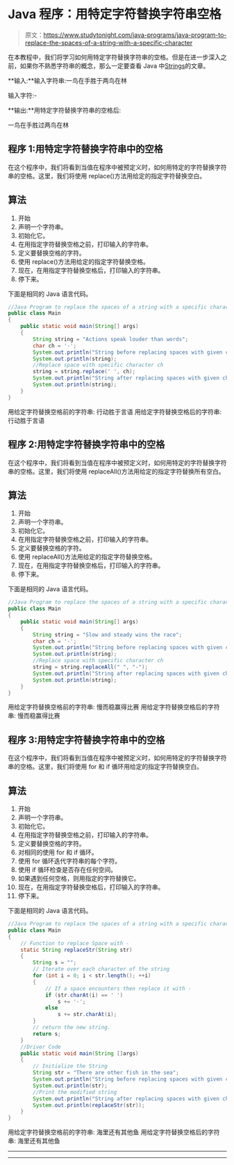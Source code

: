 # Java 程序：用特定字符替换字符串空格

> 原文：<https://www.studytonight.com/java-programs/java-program-to-replace-the-spaces-of-a-string-with-a-specific-character>

在本教程中，我们将学习如何用特定字符替换字符串的空格。但是在进一步深入之前，如果你不熟悉字符串的概念，那么一定要查看 Java 中[Strings](https://www.studytonight.com/java/string-handling-in-java.php)的文章。

**输入:**输入字符串:一鸟在手胜于两鸟在林

输入字符:-

**输出:**用特定字符替换字符串的空格后:

一鸟在手胜过两鸟在林

## 程序 1:用特定字符替换字符串中的空格

在这个程序中，我们将看到当值在程序中被预定义时，如何用特定的字符替换字符串的空格。这里，我们将使用 replace()方法用给定的指定字符替换空白。

## 算法

1.  开始
2.  声明一个字符串。
3.  初始化它。
4.  在用指定字符替换空格之前，打印输入的字符串。
5.  定义要替换空格的字符。
6.  使用 replace()方法用给定的指定字符替换空格。
7.  现在，在用指定字符替换空格后，打印输入的字符串。
8.  停下来。

下面是相同的 Java 语言代码。

```java
//Java Program to replace the spaces of a string with a specific character
public class Main   
{    
    public static void main(String[] args) 
    {    
        String string = "Actions speak louder than words";    
        char ch = '-';            
        System.out.println("String before replacing spaces with given character: ");    
        System.out.println(string);         
        //Replace space with specific character ch    
        string = string.replace(' ', ch);                
        System.out.println("String after replacing spaces with given character: ");    
        System.out.println(string);    
    }    
} 
```

用给定字符替换空格前的字符串:
行动胜于言语
用给定字符替换空格后的字符串:
行动胜于言语

## 程序 2:用特定字符替换字符串中的空格

在这个程序中，我们将看到当值在程序中被预定义时，如何用特定的字符替换字符串的空格。这里，我们将使用 replaceAll()方法用给定的指定字符替换所有空白。

## 算法

1.  开始
2.  声明一个字符串。
3.  初始化它。
4.  在用指定字符替换空格之前，打印输入的字符串。
5.  定义要替换空格的字符。
6.  使用 replaceAll()方法用给定的指定字符替换空格。
7.  现在，在用指定字符替换空格后，打印输入的字符串。
8.  停下来。

下面是相同的 Java 语言代码。

```java
//Java Program to replace the spaces of a string with a specific character
public class Main   
{    
    public static void main(String[] args) 
    {    
        String string = "Slow and steady wins the race";    
        char ch = '-';           
        System.out.println("String before replacing spaces with given character: ");    
        System.out.println(string);         
        //Replace space with specific character ch    
        string = string.replaceAll(" ", "-");               
        System.out.println("String after replacing spaces with given character: ");    
        System.out.println(string);    
    }    
} 
```

用给定字符替换空格前的字符串:
慢而稳赢得比赛
用给定字符替换空格后的字符串:
慢而稳赢得比赛

## 程序 3:用特定字符替换字符串中的空格

在这个程序中，我们将看到当值在程序中被预定义时，如何用特定的字符替换字符串的空格。这里，我们将使用 for 和 if 循环用给定的指定字符替换空白。

## 算法

1.  开始
2.  声明一个字符串。
3.  初始化它。
4.  在用指定字符替换空格之前，打印输入的字符串。
5.  定义要替换空格的字符。
6.  对相同的使用 for 和 if 循环。
7.  使用 for 循环迭代字符串的每个字符。
8.  使用 if 循环检查是否存在任何空间。
9.  如果遇到任何空格，则用指定的字符替换它。
10.  现在，在用指定字符替换空格后，打印输入的字符串。
11.  停下来。

下面是相同的 Java 语言代码。

```java
//Java Program to replace the spaces of a string with a specific character
public class Main
{ 
    // Function to replace Space with - 
    static String replaceStr(String str) 
    {           
        String s = "";           
        // Iterate over each character of the string
        for (int i = 0; i < str.length(); ++i) 
        {       
            // If a space encounters then replace it with -
            if (str.charAt(i) == ' ')  
                s += '-';               
            else
                s += str.charAt(i);               
        } 
        // return the new string. 
        return s; 
    }       
    //Driver Code  
    public static void main(String []args) 
    { 
        // Initialize the String 
        String str = "There are other fish in the sea"; 
        System.out.println("String before replacing spaces with given character: ");    
        System.out.println(str);    
        //Print the modified string
        System.out.println("String after replacing spaces with given character: ");    
        System.out.println(replaceStr(str));     
    } 
} 
```

用给定字符替换空格前的字符串:
海里还有其他鱼
用给定字符替换空格后的字符串:
海里还有其他鱼

* * *

* * *
